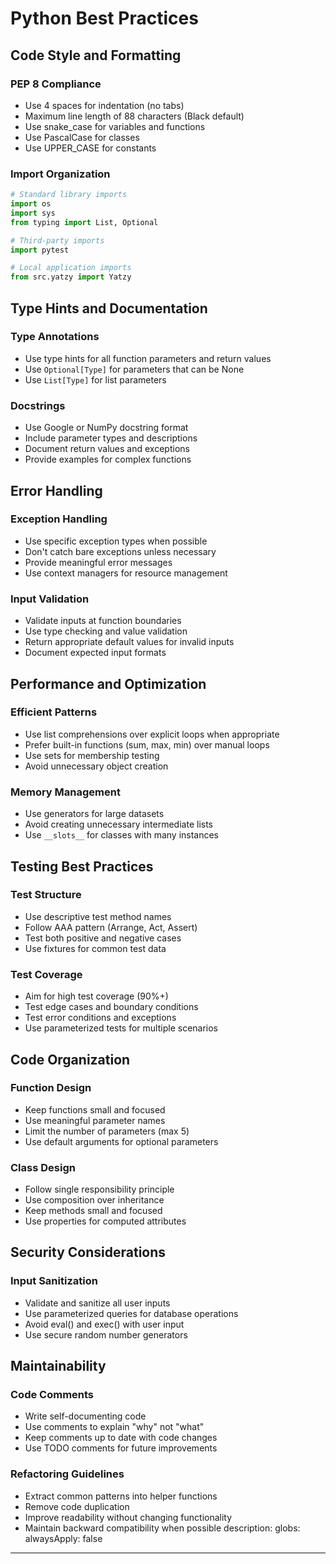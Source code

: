 # Python Best Practices

## Code Style and Formatting

### PEP 8 Compliance
- Use 4 spaces for indentation (no tabs)
- Maximum line length of 88 characters (Black default)
- Use snake_case for variables and functions
- Use PascalCase for classes
- Use UPPER_CASE for constants

### Import Organization
```python
# Standard library imports
import os
import sys
from typing import List, Optional

# Third-party imports
import pytest

# Local application imports
from src.yatzy import Yatzy
```

## Type Hints and Documentation

### Type Annotations
- Use type hints for all function parameters and return values
- Use `Optional[Type]` for parameters that can be None
- Use `List[Type]` for list parameters

### Docstrings
- Use Google or NumPy docstring format
- Include parameter types and descriptions
- Document return values and exceptions
- Provide examples for complex functions

## Error Handling

### Exception Handling
- Use specific exception types when possible
- Don't catch bare exceptions unless necessary
- Provide meaningful error messages
- Use context managers for resource management

### Input Validation
- Validate inputs at function boundaries
- Use type checking and value validation
- Return appropriate default values for invalid inputs
- Document expected input formats

## Performance and Optimization

### Efficient Patterns
- Use list comprehensions over explicit loops when appropriate
- Prefer built-in functions (sum, max, min) over manual loops
- Use sets for membership testing
- Avoid unnecessary object creation

### Memory Management
- Use generators for large datasets
- Avoid creating unnecessary intermediate lists
- Use `__slots__` for classes with many instances

## Testing Best Practices

### Test Structure
- Use descriptive test method names
- Follow AAA pattern (Arrange, Act, Assert)
- Test both positive and negative cases
- Use fixtures for common test data

### Test Coverage
- Aim for high test coverage (90%+)
- Test edge cases and boundary conditions
- Test error conditions and exceptions
- Use parameterized tests for multiple scenarios

## Code Organization

### Function Design
- Keep functions small and focused
- Use meaningful parameter names
- Limit the number of parameters (max 5)
- Use default arguments for optional parameters

### Class Design
- Follow single responsibility principle
- Use composition over inheritance
- Keep methods small and focused
- Use properties for computed attributes

## Security Considerations

### Input Sanitization
- Validate and sanitize all user inputs
- Use parameterized queries for database operations
- Avoid eval() and exec() with user input
- Use secure random number generators

## Maintainability

### Code Comments
- Write self-documenting code
- Use comments to explain "why" not "what"
- Keep comments up to date with code changes
- Use TODO comments for future improvements

### Refactoring Guidelines
- Extract common patterns into helper functions
- Remove code duplication
- Improve readability without changing functionality
- Maintain backward compatibility when possible
description:
globs:
alwaysApply: false
---
